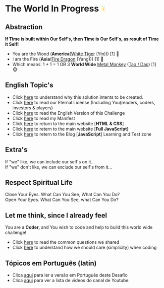 # The World In Progress ![](./images/tao.png)



## Abstraction 

**If Time is built within Our Self's, then Time is Our Self's, as result of Time it Self!**

- You are the Wood (<b>America</b>([White Tiger](./letters/Tiger_America.md) (Yin))) [1] :tiger:
- I am the Fire (<b>Asia</b>([Fire Dragon](./letters/Dragon_Asia.md) (Yang))) [1] :dragon:
- Which means: 1 + 1 = 1 OR 3 <b>World Wide</b> [Metal Monkey](./textos/README.md) ([Tao / Dao](https://wiki.odicforcesounds.com/art/pages/Dao/index.html)) [1] :monkey_face:


## English Topic's

- Click [here](./dao/README.md) to understand why this solution intents to be created.
- Click [here](./letters/Eternal_License.md) to read our Eternal License (Including You(readers, coders, investors & players)
- Click [here](./en/README.md) to read the English Version of this Challenge
- Click [here](./MANIFEST.md) to read my Manifest
- Click [here](https://wiki.odicforcesounds.com/art/index.html) to return to the main website [<b>HTML & CSS</b>]
- Click [here](https://wiki.odicforcesounds.com/v/) to retern to the main website [<b>Full JavaScript</b>]
- Click [here](https://wiki.odicforcesounds.com/blogjs/src/b.html/) to retern to the Blog [<b>JavaScript</b>] Learning and Test zone

## Extra's

If "we" like, we can include our self's on it...<br>
If "we" don't like, we can exclude our self's from it...

## Respect Spiritual Life

Close Your Eyes. What Can You See, What Can You Do?<br>
Open Your Eyes. What Can You See, what Can You Do?

## Let me think, since I already feel

You are a <b>Coder</b>, and You wish to code and help to build this world wide challenge!

- Click [here](./plan/Questions.md) to read the common questions we shared
- Click [here](./plan/psudoCode.md) to understand how we should care (simplicity) when coding

## Tópicos em Português (latin)

- Clica [aqui](./pt/README.md) para ler a versão em Português deste Desafio
- Clica [aqui](./yt/README.md) para ver a lista de videos do canal de Youtube
